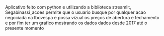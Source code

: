 Aplicativo feito com python e utilizando a biblioteca streamlit, Segabinassi_acoes permite que o usuario busque por qualquer acao negociada na Ibovespa e possa vizual os preços de abertura e fechamento e por fim ter um grafico mostrando os dados dados desde 2017 até o presente momento 
